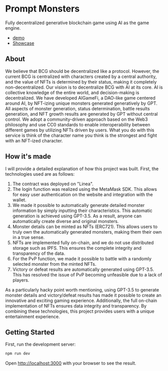 # Prompt Monsters

Fully decentralized generative blockchain game using AI as the game engine.

- [demo](https://prompt-monsters-jp.azurewebsites.net/)
- [Showcase](https://ethglobal.com/showcase/prompt-monsters-7f13y)

## About

We believe that BCG should be decentralized like a protocol.
However, the current BCG is centralized with characters created by a central authority, and the value of NFTs is determined by their status, making it completely non-decentralized.
Our vision is to decentralize BCG with AI at its core.
AI is collective knowledge of the entire world, and decision-making is decentralized.
We have developed AIGameFi, a DAO-like game centered around AI, by NFT-izing unique monsters generated generatively by GPT.
All aspects of monster generation, status determination, battle results generation, and NFT growth results are generated by GPT without central control. We adopt a community-driven approach based on the Web3 philosophy and use CC0 standards to enable interoperability between different games by utilizing NFTs driven by users.
What you do with this service is think of the character name you think is the strongest and fight with an NFT-ized character.

## How it's made

I will provide a detailed explanation of how this project was built. First, the technologies used are as follows:

1. The contract was deployed on "Linea".
2. The login function was realized using the MetaMask SDK. This allows for easy user authentication on the website and integration with the wallet.
3. We made it possible to automatically generate detailed monster information by simply inputting their characteristics. This automatic generation is achieved using GPT-3.5. As a result, anyone can automatically create diverse and original monsters.
4. Monster details can be minted as NFTs (ERC721). This allows users to truly own the automatically generated monsters, making them their own in a true sense.
5. NFTs are implemented fully on-chain, and we do not use distributed storage such as IPFS. This ensures the complete integrity and transparency of the data.
6. For the PvP function, we made it possible to battle with a randomly selected monster from the minted NFTs.
7. Victory or defeat results are automatically generated using GPT-3.5. This has resolved the issue of PvP becoming unfeasible due to a lack of players.

As a particularly hacky point worth mentioning, using GPT-3.5 to generate monster details and victory/defeat results has made it possible to create an innovative and exciting gaming experience. Additionally, the full on-chain implementation of NFTs ensures data integrity and transparency. By combining these technologies, this project provides users with a unique entertainment experience.

## Getting Started

First, run the development server:

```bash
npm run dev
```

Open [http://localhost:3000](http://localhost:3000) with your browser to see the result.
